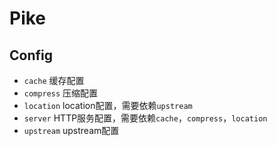 # Pike

## Config

- `cache` 缓存配置
- `compress` 压缩配置
- `location` location配置，需要依赖`upstream`
- `server` HTTP服务配置，需要依赖`cache`，`compress`，`location`
- `upstream` upstream配置